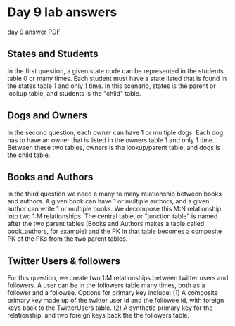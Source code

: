 # Day 9 lab answers

[day 9 answer PDF](https://github.com/megansquire/CSC301Spr2019/blob/master/images/day9.pdf)

## States and Students
In the first question, a given state code can be represented in the students table 0 or many times. Each student must have a state listed that is found in the states table 1 and only 1 time. In this scenario, states is the parent or lookup table, and students is the "child" table.

## Dogs and Owners
In the second question, each owner can have 1 or multiple dogs. Each dog has to have an owner that is listed in the owners table 1 and only 1 time. Between these two tables, owners is the lookup/parent table, and dogs is the child table.

## Books and Authors
In the third question we need a many to many relationship between books and authors. A given book can have 1 or multiple authors, and a given author can write 1 or multiple books. We decompose this M:N relationship into two 1:M relationships. The central table, or "junction table" is named after the two parent tables (Books and Authors makes a table called book_authors, for example) and the PK in that table becomes a composite PK of the PKs from the two parent tables.

## Twitter Users & followers
For this question, we create two 1:M relationships between twitter users and followers. A user can be in the followers table many times, both as a follower and a followee. Options for primary key include: (1) A composite primary key made up of the twitter user id and the followee id, with foreign keys back to the TwitterUsers table. (2) A synthetic primary key for the relationship, and two foreign keys back the the followers table.
